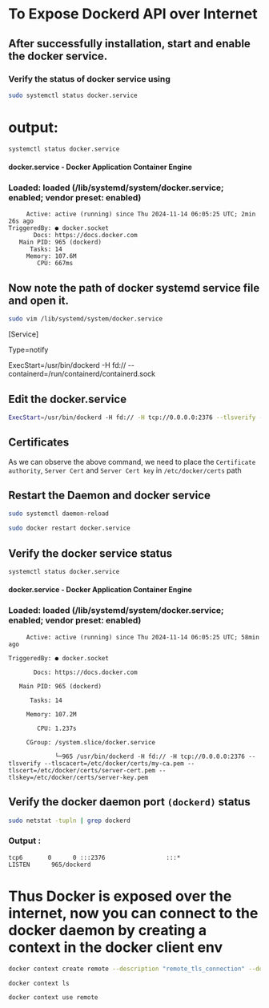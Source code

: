 # To Expose Dockerd API over Internet

## After successfully installation, start and enable the docker service.

### Verify the status of docker service using

```bash
sudo systemctl status docker.service
```

# output:

``` bash
systemctl status docker.service
```

#### docker.service - Docker Application Container Engine

### Loaded: loaded (/lib/systemd/system/docker.service; enabled; vendor preset: enabled)
``` text
     Active: active (running) since Thu 2024-11-14 06:05:25 UTC; 2min 26s ago
TriggeredBy: ● docker.socket
       Docs: https://docs.docker.com
   Main PID: 965 (dockerd)
      Tasks: 14
     Memory: 107.6M
        CPU: 667ms
```

## Now note the path of docker systemd service file and open it.

```bash
sudo vim /lib/systemd/system/docker.service
```

[Service]

Type=notify

ExecStart=/usr/bin/dockerd -H fd:// --containerd=/run/containerd/containerd.sock


## Edit the docker.service 

```bash
ExecStart=/usr/bin/dockerd -H fd:// -H tcp://0.0.0.0:2376 --tlsverify --tlscacert=/etc/docker/certs/my-ca.pem --tlscert=/etc/docker/certs/server-cert.pem --tlskey=/etc/docker/certs/server-key.pem
```

## Certificates

As we can observe the above command, we need to place the `Certificate authority`, `Server Cert` and `Server Cert key` in `/etc/docker/certs` path

## Restart the Daemon and docker service

```bash
sudo systemctl daemon-reload
```

```bash
sudo docker restart docker.service
```

## Verify the docker service status

```bash
systemctl status docker.service      
```

#### docker.service - Docker Application Container Engine

### Loaded: loaded (/lib/systemd/system/docker.service; enabled; vendor preset: enabled)
``` text
     Active: active (running) since Thu 2024-11-14 06:05:25 UTC; 58min ago

TriggeredBy: ● docker.socket

       Docs: https://docs.docker.com

   Main PID: 965 (dockerd)

      Tasks: 14

     Memory: 107.2M

        CPU: 1.237s

     CGroup: /system.slice/docker.service

             └─965 /usr/bin/dockerd -H fd:// -H tcp://0.0.0.0:2376 --tlsverify --tlscacert=/etc/docker/certs/my-ca.pem --tlscert=/etc/docker/certs/server-cert.pem --tlskey=/etc/docker/certs/server-key.pem
```
## Verify the docker daemon port `(dockerd)` status

```bash
sudo netstat -tupln | grep dockerd
```

### Output :
```text
tcp6       0      0 :::2376                 :::*                    LISTEN      965/dockerd
```
# Thus Docker is exposed over the internet, now you can connect to the docker daemon by creating a context in the docker client env

```bash
docker context create remote --description "remote_tls_connection" --docker "host=tcp://docker_host_ip:2376,ca=/path/to/my-ca.pem,cert=/path/to/client-cert.pem,key=/path/to/client-key.pem"
````
```bash
docker context ls
````
```bash
docker context use remote
```
